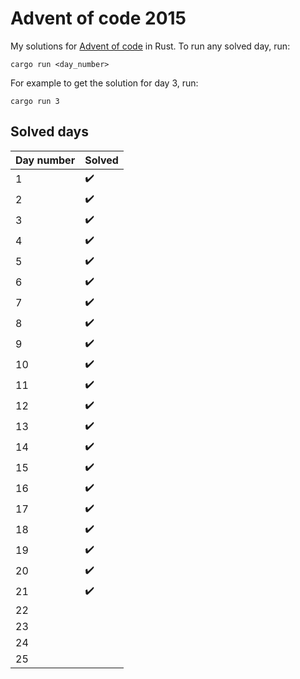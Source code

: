 # Advent of code 2015

My solutions for [Advent of code](https://adventofcode.com/2015) in Rust. To
run any solved day, run:

```shell
cargo run <day_number>
```

For example to get the solution for day 3, run:

```shell
cargo run 3
```

## Solved days

| Day number  | Solved             |
| ----------- | ------------------ |
| 1           | :heavy_check_mark: |
| 2           | :heavy_check_mark: |
| 3           | :heavy_check_mark: |
| 4           | :heavy_check_mark: |
| 5           | :heavy_check_mark: |
| 6           | :heavy_check_mark: |
| 7           | :heavy_check_mark: |
| 8           | :heavy_check_mark: |
| 9           | :heavy_check_mark: |
| 10          | :heavy_check_mark: |
| 11          | :heavy_check_mark: |
| 12          | :heavy_check_mark: |
| 13          | :heavy_check_mark: |
| 14          | :heavy_check_mark: |
| 15          | :heavy_check_mark: |
| 16          | :heavy_check_mark: |
| 17          | :heavy_check_mark: |
| 18          | :heavy_check_mark: |
| 19          | :heavy_check_mark: |
| 20          | :heavy_check_mark: |
| 21          | :heavy_check_mark: |
| 22          |                    |
| 23          |                    |
| 24          |                    |
| 25          |                    |
